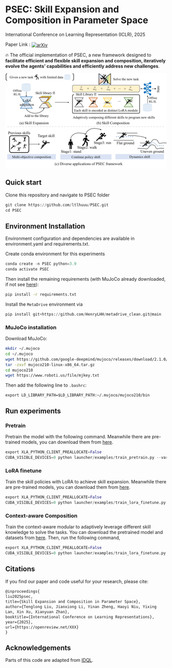 # PSEC: Skill Expansion and Composition in Parameter Space
International Conference on Learning Representation (ICLR), 2025 

Paper Link : <a href="https://arxiv.org/abs/2405.19909">
  <img src="https://img.shields.io/badge/arXiv-2405.19909-<COLOR>.svg" alt="arXiv" style="vertical-align: middle;">
</a>


🔥 The official implementation of PSEC, a new framework
designed to **facilitate efficient and flexible skill expansion and composition, iteratively evolve the agents’ capabilities and  efficiently address new challenges**. 

<p float="left">
<img src="assets/framework.jpg" width="800">
</p>


## Quick start
Clone this repository and navigate to PSEC folder
```python
git clone https://github.com/ltlhuuu/PSEC.git
cd PSEC
```
## Environment Installation
Environment configuration and dependencies are available in environment.yaml and requirements.txt.

Create conda environment for this experiments
```python
conda create -n PSEC python=3.9
conda activate PSEC
```
Then install the remaining requirements (with MuJoCo already downloaded, if not see [here](#MuJoCo-installation)): 
```bash
pip install -r requirements.txt
```

Install the `MetaDrive` environment via
```python
pip install git+https://github.com/HenryLHH/metadrive_clean.git@main
```
### MuJoCo installation
Download MuJoCo:
```bash
mkdir ~/.mujoco
cd ~/.mujoco
wget https://github.com/google-deepmind/mujoco/releases/download/2.1.0/mujoco210-linux-x86_64.tar.gz
tar -zxvf mujoco210-linux-x86_64.tar.gz
cd mujoco210
wget https://www.roboti.us/file/mjkey.txt
```
Then add the following line to `.bashrc`:
```
export LD_LIBRARY_PATH=$LD_LIBRARY_PATH:~/.mujoco/mujoco210/bin
```
## Run experiments
### Pretrain
Pretrain the model with the following command. Meanwhile there are pre-trained models, you can download them from [here](https://drive.google.com/drive/folders/1lpcShmYoKVt4YMH66JBiA0MhYEV9aEYy?usp=sharing).
```python
export XLA_PYTHON_CLIENT_PREALLOCATE=False
CUDA_VISIBLE_DEVICES=0 python launcher/examples/train_pretrain.py --variant 0 --seed 0
```
### LoRA finetune
Train the skill policies with LoRA to achieve skill expansion. Meanwhile there are pre-trained models, you can download them from [here]([https://github.com/ltlhuuu/A2PR](https://drive.google.com/drive/folders/1lpcShmYoKVt4YMH66JBiA0MhYEV9aEYy?usp=sharing)).
```python
export XLA_PYTHON_CLIENT_PREALLOCATE=False
CUDA_VISIBLE_DEVICES=0 python launcher/examples/train_lora_finetune.py --com_method 0 --model_cls 'LoRALearner' --variant 0 --seed 0
```
### Context-aware Composition
Train the context-aware modular to adaptively leverage different skill knowledge to solve the tasks. You can download the pretrained model and datasets from [here]([https://github.com/ltlhuuu/A2PR](https://drive.google.com/drive/folders/1lpcShmYoKVt4YMH66JBiA0MhYEV9aEYy?usp=sharing)). Then, run the following command,
```python
export XLA_PYTHON_CLIENT_PREALLOCATE=False
CUDA_VISIBLE_DEVICES=0 python launcher/examples/train_lora_finetune.py --com_method 0 --model_cls 'LoRASLearner' --variant 0 --seed 0
```

## Citations
If you find our paper and code useful for your research, please cite:
```
@inproceedings{
liu2025psec,
title={Skill Expansion and Composition in Parameter Space},
author={Tenglong Liu, Jianxiong Li, Yinan Zheng, Haoyi Niu, Yixing Lan, Xin Xu, Xianyuan Zhan},
booktitle={International Conference on Learning Representations},
year={2025},
url={https://openreview.net/XXX}
}
```

## Acknowledgements

Parts of this code are adapted from [IDQL](https://github.com/philippe-eecs/IDQL).
